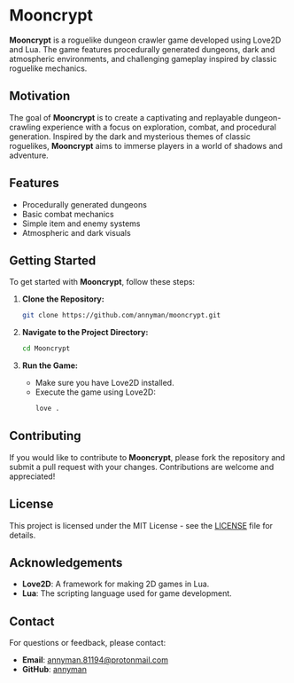 # Mooncrypt

**Mooncrypt** is a roguelike dungeon crawler game developed using Love2D and Lua. The game features procedurally generated dungeons, dark and atmospheric environments, and challenging gameplay inspired by classic roguelike mechanics.

## Motivation

The goal of **Mooncrypt** is to create a captivating and replayable dungeon-crawling experience with a focus on exploration, combat, and procedural generation. Inspired by the dark and mysterious themes of classic roguelikes, **Mooncrypt** aims to immerse players in a world of shadows and adventure.

## Features

- Procedurally generated dungeons
- Basic combat mechanics
- Simple item and enemy systems
- Atmospheric and dark visuals

## Getting Started

To get started with **Mooncrypt**, follow these steps:

1. **Clone the Repository:**
    ```sh
    git clone https://github.com/annyman/mooncrypt.git
    ```

2. **Navigate to the Project Directory:**
    ```sh
    cd Mooncrypt
    ```

3. **Run the Game:**
    - Make sure you have Love2D installed.
    - Execute the game using Love2D:
      ```sh
      love .
      ```

## Contributing

If you would like to contribute to **Mooncrypt**, please fork the repository and submit a pull request with your changes. Contributions are welcome and appreciated!

## License

This project is licensed under the MIT License - see the [LICENSE](LICENSE) file for details.

## Acknowledgements

- **Love2D**: A framework for making 2D games in Lua.
- **Lua**: The scripting language used for game development.

## Contact

For questions or feedback, please contact:

- **Email**: annyman.81194@protonmail.com
- **GitHub**: [annyman](https://github.com/annyman)
